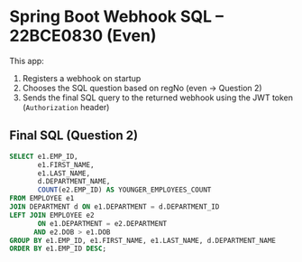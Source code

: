 # Spring Boot Webhook SQL – 22BCE0830 (Even)

This app:
1) Registers a webhook on startup
2) Chooses the SQL question based on regNo (even → Question 2)
3) Sends the final SQL query to the returned webhook using the JWT token (`Authorization` header)


## Final SQL (Question 2)
```sql
SELECT e1.EMP_ID,
       e1.FIRST_NAME,
       e1.LAST_NAME,
       d.DEPARTMENT_NAME,
       COUNT(e2.EMP_ID) AS YOUNGER_EMPLOYEES_COUNT
FROM EMPLOYEE e1
JOIN DEPARTMENT d ON e1.DEPARTMENT = d.DEPARTMENT_ID
LEFT JOIN EMPLOYEE e2
       ON e1.DEPARTMENT = e2.DEPARTMENT
      AND e2.DOB > e1.DOB
GROUP BY e1.EMP_ID, e1.FIRST_NAME, e1.LAST_NAME, d.DEPARTMENT_NAME
ORDER BY e1.EMP_ID DESC;
```
